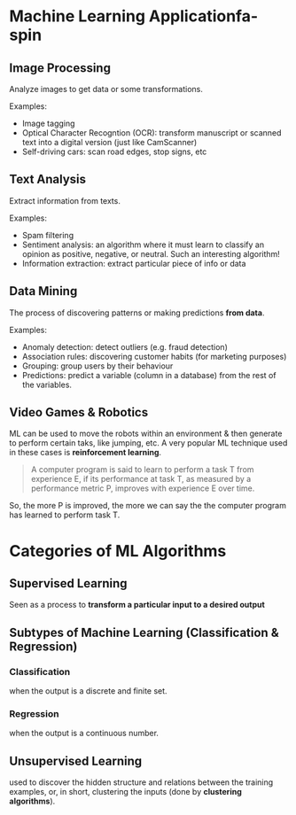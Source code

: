 # Machine Learning Applicationfa-spin

## Image Processing
Analyze images to get data or some transformations.

Examples:

- Image tagging
- Optical Character Recogntion (OCR): transform manuscript or scanned text into a digital version (just like CamScanner)
- Self-driving cars: scan road edges, stop signs, etc

## Text Analysis
Extract information from texts.

Examples:

- Spam filtering
- Sentiment analysis: an algorithm where it must learn to classify an opinion as positive, negative, or neutral. Such an interesting algorithm!
- Information extraction: extract particular piece of info or data

## Data Mining
The process of discovering patterns or making predictions **from data**.

Examples: 

- Anomaly detection: detect outliers (e.g. fraud detection)
- Association rules: discovering customer habits (for marketing purposes)
- Grouping: group users by their behaviour
- Predictions: predict a variable (column in a database) from the rest of the variables.

## Video Games & Robotics
ML can be used to move the robots within an environment & then generate to perform certain taks, like jumping, etc. A very popular ML technique used in these cases is **reinforcement learning**.


> A computer program is said to learn to perform a task T from experience E, if its performance at task T, as measured by a performance metric P, improves with experience E over time.

So, the more P is improved, the more we can say the the computer program has learned to perform task T.

# Categories of ML Algorithms

## Supervised Learning
Seen as a process to **transform a particular input to a desired output**

## Subtypes of Machine Learning (Classification & Regression)
### **Classification**
when the output is a discrete and finite set.
### **Regression**
when the output is a continuous number.

## Unsupervised Learning
used to discover the hidden structure and relations between the training examples, or, in short, clustering the inputs (done by **clustering algorithms**).

